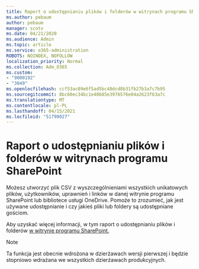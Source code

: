 ```yaml
---
title: Raport o udostępnianiu plików i folderów w witrynach programu SharePoint
ms.author: pebaum
author: pebaum
manager: scotv
ms.date: 04/21/2020
ms.audience: Admin
ms.topic: article
ms.service: o365-administration
ROBOTS: NOINDEX, NOFOLLOW
localization_priority: Normal
ms.collection: Adm_O365
ms.custom:
- "9000192"
- "3049"
ms.openlocfilehash: ccf53ac09e6f5ad5bc48dcd8b31fb27b3a7c7b95
ms.sourcegitcommit: 8bc60ec34bc1e40685e3976576e04a2623f63a7c
ms.translationtype: MT
ms.contentlocale: pl-PL
ms.lasthandoff: 04/15/2021
ms.locfileid: "51799027"
---
```

# <a name="report-on-file-and-folder-sharing-in-sharepoint-sites"></a>Raport o udostępnianiu plików i folderów w witrynach programu SharePoint

Możesz utworzyć plik CSV z wyszczególnieniami wszystkich unikatowych plików, użytkowników, uprawnień i linków w danej witrynie programu SharePoint lub bibliotece usługi OneDrive. Pomoże to zrozumieć, jak jest używane udostępnianie i czy jakieś pliki lub foldery są udostępniane gościom.

Aby uzyskać więcej informacji, w tym raport o udostępnianiu plików i folderów [w witrynie programu SharePoint.](https://docs.microsoft.com/sharepoint/sharing-reports)

> [!NOTE]
> Ta funkcja jest obecnie wdrożona w dzierżawach wersji pierwszej i będzie stopniowo wdrażana we wszystkich dzierżawach produkcyjnych.